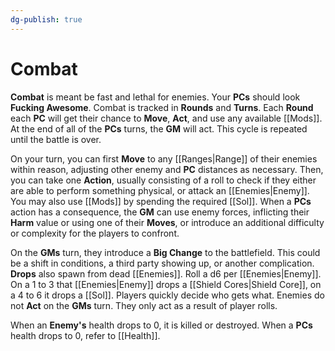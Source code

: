 ```yaml
---
dg-publish: true
---
```

# Combat

**Combat** is meant be fast and lethal for enemies. Your **PCs** should look **Fucking Awesome**. Combat is tracked in **Rounds** and **Turns**. Each **Round** each **PC** will get their chance to **Move**, **Act**, and use any available [[Mods]]. At the end of all of the **PCs** turns, the **GM** will act. This cycle is repeated until the battle is over. 

On your turn, you can first **Move** to any [[Ranges|Range]] of their enemies within reason, adjusting other enemy and **PC** distances as necessary. Then, you can take one **Action**, usually consisting of a roll to check if they either are able to perform something physical, or attack an [[Enemies|Enemy]]. You may also use [[Mods]] by spending the required [[Sol]]. When a **PCs** action has a consequence, the **GM** can use enemy forces, inflicting their **Harm** value or using one of their **Moves**, or introduce an additional difficulty or complexity for the players to confront.

On the **GMs** turn, they introduce a **Big Change** to the battlefield. This could be a shift in conditions, a third party showing up, or another complication. **Drops** also spawn from dead [[Enemies]]. Roll a d6 per [[Enemies|Enemy]]. On a 1 to 3 that [[Enemies|Enemy]] drops a [[Shield Cores|Shield Core]], on a 4 to 6 it drops a [[Sol]]. Players quickly decide who gets what. Enemies do not **Act** on the **GMs** turn. They only act as a result of player rolls.

When an **Enemy's** health drops to 0, it is killed or destroyed. When a **PCs** health drops to 0, refer to [[Health]].

